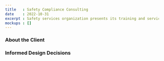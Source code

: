 ```yaml
---
title   : Safety Compliance Consulting
date    : 2022-10-31
excerpt : Safety services organization presents its training and service inventory with physical items.
mockups : []
---
```


### About the Client



### Informed Design Decisions


